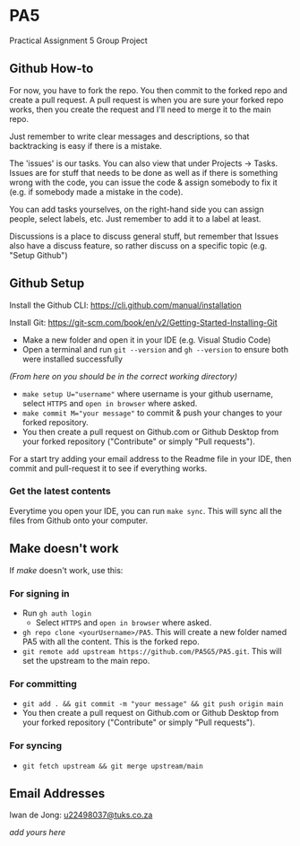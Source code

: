 # PA5
Practical Assignment 5 Group Project

## Github How-to
For now, you have to fork the repo. You then commit to the forked repo and create a pull request. 
A pull request is when you are sure your forked repo works, then you create the request and I'll need to merge it to the main repo. 

Just remember to write clear messages and descriptions, so that backtracking is easy if there is a mistake. 

The 'issues' is our tasks. You can also view that under Projects -> Tasks. 
Issues are for stuff that needs to be done as well as if there is something wrong with the code, you can issue the code & assign somebody to fix it (e.g. if somebody made a mistake in the code). 

You can add tasks yourselves, on the right-hand side you can assign people, select labels, etc. Just remember to add it to a label at least.

Discussions is a place to discuss general stuff, but remember that Issues also have a discuss feature, so rather discuss on a specific topic (e.g. "Setup Github")

## Github Setup
Install the Github CLI: https://cli.github.com/manual/installation

Install Git: https://git-scm.com/book/en/v2/Getting-Started-Installing-Git

- Make a new folder and open it in your IDE (e.g. Visual Studio Code)
- Open a terminal and run `git --version` and `gh --version` to ensure both were installed successfully

_(From here on you should be in the correct working directory)_
- `make setup U="username"` where username is your github username, select `HTTPS` and `open in browser` where asked.
- `make commit M="your message"` to commit & push your changes to your forked repository. 
- You then create a pull request on Github.com or Github Desktop from your forked repository ("Contribute" or simply "Pull requests").

For a start try adding your email address to the Readme file in your IDE, then commit and pull-request it to see if everything works.

### Get the latest contents
Everytime you open your IDE, you can run `make sync`. This will sync all the files from Github onto your computer.

## Make doesn't work
If *make* doesn't work, use this:
### For signing in
- Run `gh auth login`
    - Select `HTTPS` and `open in browser` where asked.
- `gh repo clone <yourUsername>/PA5`. This will create a new folder named PA5 with all the content. This is the forked repo.
- `git remote add upstream https://github.com/PA5G5/PA5.git`. This will set the upstream to the main repo.

### For committing
- `git add . && git commit -m "your message" && git push origin main`
- You then create a pull request on Github.com or Github Desktop from your forked repository ("Contribute" or simply "Pull requests").

### For syncing
- `git fetch upstream && git merge upstream/main`

## Email Addresses
Iwan de Jong: u22498037@tuks.co.za

_add yours here_
